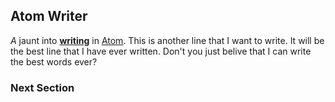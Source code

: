 ## Atom Writer

_A_ jaunt into <u>**writing**</u> in <u>Atom</u>. This is another line that I want to write. It will be the best line that I have ever written. Don't you just belive that I can write the best words ever?

### Next Section
